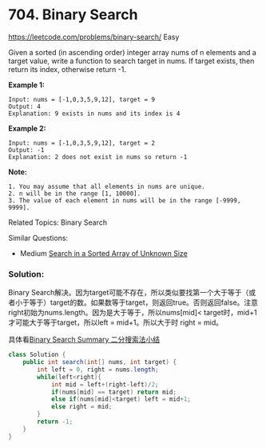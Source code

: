 # 704. Binary Search
<https://leetcode.com/problems/binary-search/>
Easy

Given a sorted (in ascending order) integer array nums of n elements and a target value, write a function to search target in nums. If target exists, then return its index, otherwise return -1.


**Example 1:**

    Input: nums = [-1,0,3,5,9,12], target = 9
    Output: 4
    Explanation: 9 exists in nums and its index is 4

**Example 2:**

    Input: nums = [-1,0,3,5,9,12], target = 2
    Output: -1
    Explanation: 2 does not exist in nums so return -1
 

**Note:**

    1. You may assume that all elements in nums are unique.
    2. n will be in the range [1, 10000].
    3. The value of each element in nums will be in the range [-9999, 9999].

Related Topics: Binary Search

Similar Questions: 
* Medium [Search in a Sorted Array of Unknown Size](https://leetcode.com/problems/search-in-a-sorted-array-of-unknown-size/)


### Solution:
Binary Search解决。因为target可能不存在，所以类似要找第一个大于等于（或者小于等于）target的数。如果数等于target，则返回true。否则返回false。注意right初始为nums.length。因为是大于等于，所以nums[mid]< target时，mid+1才可能大于等于target，所以left = mid+1。所以大于时 right = mid。

具体看[Binary Search Summary 二分搜索法小结](../summary/Binary&#32;Search&#32;Summary&#32;二分搜索法小结.md)

```java
class Solution {
    public int search(int[] nums, int target) {
        int left = 0, right = nums.length;
        while(left<right){
            int mid = left+(right-left)/2;
            if(nums[mid] == target) return mid;
            else if(nums[mid]<target) left = mid+1;
            else right = mid;
        }
        return -1;
    }
}
```